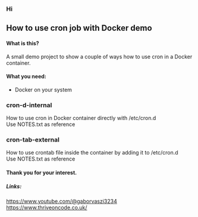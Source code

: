### Hi

## How to use cron job with Docker demo

#### What is this?

A small demo project to show a couple of ways how to use cron in a Docker container.

#### What you need:

* Docker on your system

### cron-d-internal

How to use cron in Docker container directly with /etc/cron.d <br>
Use NOTES.txt as reference

### cron-tab-external

How to use crontab file inside the container by adding it to /etc/cron.d <br>
Use NOTES.txt as reference


#### Thank you for your interest.

##### Links:

https://www.youtube.com/@gaborvaszi3234 <br>
https://www.thriveoncode.co.uk/



